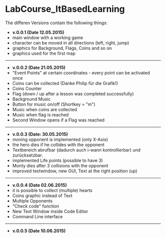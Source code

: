 # LabCourse_ItBasedLearning

The differen Versions contain the following things:

- **v.0.0.1 (Date 12.05.2015)**
- main window with a working game
- character can be moved  in all directions (left, right, jump)
- graphics for Background, Flags, Coins and so on
- graphics used for the first map

---
- **v.0.0.2 (Date 21.05.2015)**
- "Event Points" at certain coordinates - every point can be activated once 
- Coins can be collected (Danke Philip für die Grafik!)
- Coins Counter
- Flag (down / up after a lesson was completed successfully)
- Background Music
- Button for music on/off (Shortkey = "m")
- Music when coins are collected
- Music when flag is reached
- Second Window opens if a Flag was reached 

---
- **v.0.0.3 (Date: 30.05.2015)**
- moving opponent is implemented (only X-Axis)
- the hero dies if he collides with the opponent
- Textbereich abrufbar (dadurch auch i-wann kontrollierbar) und zurücksetzbar.
- implemented Life points (possible to have 3)
- Monty dies after 3 collisions with the opponent 
- improved textwindow, new GUI, Text at the right position (up)

---
- **v.0.0.4 (Date 02.06.2015)**
- it is possible to collect (multiple) hearts
- Coins graphic instead of Text
- Multiple Opponents
- "Check code" function
- New Text Window inside Code Editor
- Command Line interface

---
- **v.0.0.5 (Date 10.06.2015)**

